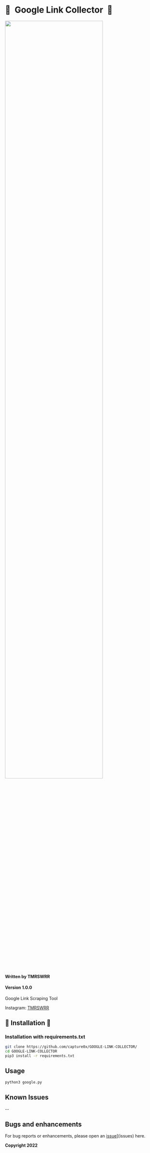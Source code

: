 # 🤖&nbsp;  Google Link Collector &nbsp;🤖

<img src="https://i.imgur.com/YkueKKX.png" width="80%"></img>


#### Written by TMRSWRR 
#### Version 1.0.0
 Google Link Scraping Tool 
 
 Instagram: [TMRSWRR](https://www.instagram.com/tmrswrr/)
 
 ## 📀 Installation 📀
### Installation with requirements.txt

```bash
git clone https://github.com/capture0x/GOOGLE-LINK-COLLECTOR/
cd GOOGLE-LINK-COLLECTOR
pip3 install -r requirements.txt
```

## Usage

```bash
python3 google.py
```
## Known Issues

--

## Bugs and enhancements

For bug reports or enhancements, please open an [issue](https://github.com/capture0x/GOOGLE-LINK-COLLECTOR/issues)](issues) here.



**Copyright 2022**
